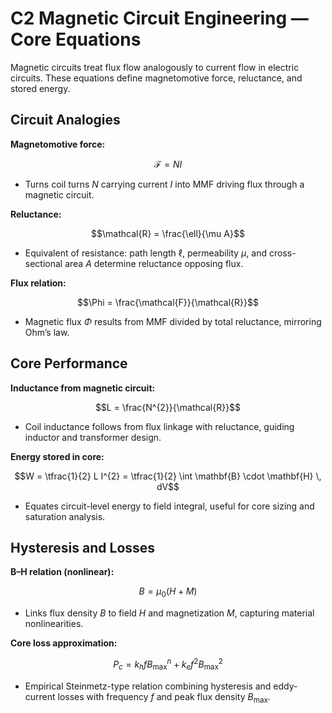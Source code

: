 # C2 Magnetic Circuit Engineering — Core Equations

Magnetic circuits treat flux flow analogously to current flow in electric circuits. These equations define magnetomotive force, reluctance, and stored energy.

## Circuit Analogies
**Magnetomotive force:**

$$\mathcal{F} = N I$$

- Turns coil turns $N$ carrying current $I$ into MMF driving flux through a magnetic circuit.

**Reluctance:**

$$\mathcal{R} = \frac{\ell}{\mu A}$$

- Equivalent of resistance: path length $\ell$, permeability $\mu$, and cross-sectional area $A$ determine reluctance opposing flux.

**Flux relation:**

$$\Phi = \frac{\mathcal{F}}{\mathcal{R}}$$

- Magnetic flux $\Phi$ results from MMF divided by total reluctance, mirroring Ohm’s law.

## Core Performance
**Inductance from magnetic circuit:**

$$L = \frac{N^{2}}{\mathcal{R}}$$

- Coil inductance follows from flux linkage with reluctance, guiding inductor and transformer design.

**Energy stored in core:**

$$W = \tfrac{1}{2} L I^{2} = \tfrac{1}{2} \int \mathbf{B} \cdot \mathbf{H} \, dV$$

- Equates circuit-level energy to field integral, useful for core sizing and saturation analysis.

## Hysteresis and Losses
**B–H relation (nonlinear):**

$$B = \mu_{0} (H + M)$$

- Links flux density $B$ to field $H$ and magnetization $M$, capturing material nonlinearities.

**Core loss approximation:**

$$P_{c} = k_{h} f B_{\text{max}}^{n} + k_{e} f^{2} B_{\text{max}}^{2}$$

- Empirical Steinmetz-type relation combining hysteresis and eddy-current losses with frequency $f$ and peak flux density $B_{\text{max}}$.
